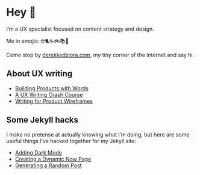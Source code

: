 # Hey 👋

I’m a UX specialist focused on content strategy and design. 

Me in emojis:
🤓🐈☕️🚲📚🧘

Come stop by [derekkedziora.com](https://derekkedziora.com), my tiny corner of the internet and say hi. 

## About UX writing 

- [Building Products with Words](https://medium.com/wix-product-community-ua/building-products-with-words-3c04b5c29b26)
- [A UX Writing Crash Course](https://uxdesign.cc/a-ux-writing-crash-course-dce6c95e2aaa?sk=67d422f8f2ab638b9d6e2f595a615298)
- [Writing for Product Wireframes](https://www.youtube.com/watch?v=yJJ1wTKjFOU) 

## Some Jekyll hacks

I make no pretense at actually knowing what I’m doing, but here are some useful things I’ve hacked together for my Jekyll site: 

- [Adding Dark Mode](https://derekkedziora.com/blog/dark-mode-revisited)
- [Creating a Dynamic Now Page](https://derekkedziora.com/blog/dynamic-now-page)
- [Generating a Random Post](https://derekkedziora.com/blog/Getting-Random-Post-in-Jekyll)